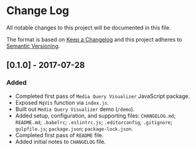 # Change Log
All notable changes to this project will be documented in this file.

The format is based on [Keep a Changelog](http://keepachangelog.com/) and this project adheres to [Semantic Versioning](http://semver.org/).

## [0.1.0] - 2017-07-28
### Added
- Completed first pass of `Media Query Visualizer` JavaScript package.
- Exposed `MqVis` function via `index.js`.
- Built out `Media Query Visualizer` demo (`/demo`).
- Added setup, configuration, and supporting files: `CHANGELOG.md`; `README.md`; `.babelrc`; `.eslintrc.js`; `.editorconfig`; `.gitignore`; `gulpfile.js`; `package.json`; `package-lock.json`.
- Completed first pass of `README` file.
- Added initial notes to `CHANGELOG` file.
